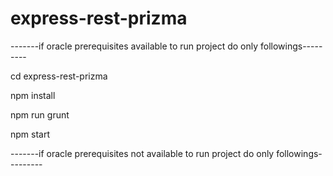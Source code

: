 # express-rest-prizma

-------if oracle prerequisites available to run project do only followings---------

cd express-rest-prizma

npm install

npm run grunt

npm start



-------if oracle prerequisites not available to run project do only followings---------
